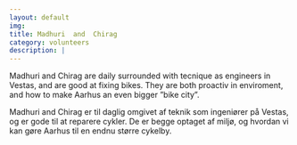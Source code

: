 ```yaml
---
layout: default
img:
title: Madhuri  and  Chirag
category: volunteers
description: |
---
```


Madhuri and Chirag are daily surrounded with tecnique as engineers in Vestas, and are good at fixing bikes.
They  are both  proactiv  in  enviroment, and how to make Aarhus an even bigger ”bike city”.
 
Madhuri and Chirag er til daglig omgivet af teknik som ingeniører på Vestas, og er gode til at reparere cykler.
De er begge optaget af miljø, og hvordan vi kan gøre Aarhus til en endnu større cykelby.
